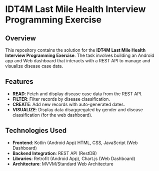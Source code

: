# IDT4M Last Mile Health Interview Programming Exercise

## Overview
This repository contains the solution for the **IDT4M Last Mile Health Interview Programming Exercise**. The task involves building an Android app and Web dashboard that interacts with a REST API to manage and visualize disease case data.

## Features
- **READ**: Fetch and display disease case data from the REST API.
- **FILTER**: Filter records by disease classification.
- **CREATE**: Add new records with auto-generated dates.
- **VISUALIZE**: Display data disaggregated by gender and disease classification (for the web dashboard).

## Technologies Used
- **Frontend**: Kotlin (Android App) HTML, CSS, JavaScript (Web Dashboard)
- **Backend Integration**: REST API (RestDB)
- **Libraries**: Retrofit (Android App), Chart.js (Web Dashboard)
- **Architecture**: MVVM/Standard Web Architecture
